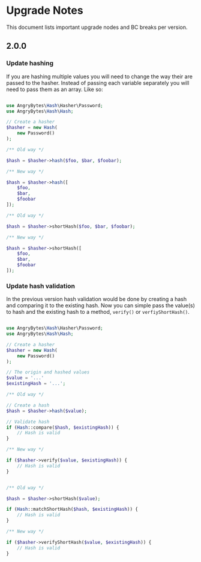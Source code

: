 # Upgrade Notes

This document lists important upgrade nodes and BC breaks per version.

## 2.0.0

### Update hashing

If you are hashing multiple values you will need to change the way their are passed to the hasher. Instead of passing
each variable separately you will need to pass them as an array. Like so:

```php

use AngryBytes\Hash\Hasher\Password;
use AngryBytes\Hash\Hash;

// Create a hasher
$hasher = new Hash(
    new Password()
);

/** Old way */

$hash = $hasher->hash($foo, $bar, $foobar);

/** New way */

$hash = $hasher->hash([
    $foo,
    $bar,
    $foobar
]);

/** Old way */

$hash = $hasher->shortHash($foo, $bar, $foobar);

/** New way */

$hash = $hasher->shortHash([
    $foo,
    $bar,
    $foobar
]);

```

### Update hash validation

In the previous version hash validation would be done by creating a hash and comparing it to the existing hash.
Now you can simple pass the value(s) to hash and the existing hash to a method, `verify()` or `verfiyShortHash()`.

```php

use AngryBytes\Hash\Hasher\Password;
use AngryBytes\Hash\Hash;

// Create a hasher
$hasher = new Hash(
    new Password()
);

// The origin and hashed values
$value = '...'
$existingHash = '...';

/** Old way */

// Create a hash
$hash = $hasher->hash($value);

// Validate hash
if (Hash::compare($hash, $existingHash)) {
    // Hash is valid
}

/** New way */

if ($hasher->verify($value, $existingHash)) {
    // Hash is valid
}


/** Old way */

$hash = $hasher->shortHash($value);

if (Hash::matchShortHash($hash, $existingHash)) {
    // Hash is valid
}

/** New way */

if ($hasher->verifyShortHash($value, $existingHash)) {
    // Hash is valid
}

```
